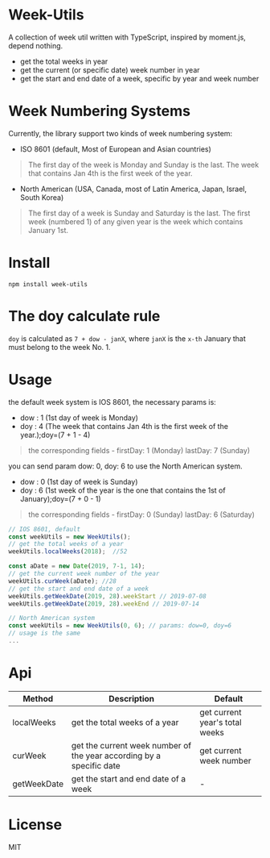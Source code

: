 # Week-Utils
A collection of week util written with TypeScript, inspired by moment.js, depend nothing.

- get the total weeks in year
- get the current (or specific date) week number in year
- get the start and end date of a week, specific by year and week number

# Week Numbering Systems

Currently, the library support two kinds of week numbering system:

- ISO 8601 (default, Most of European and Asian countries)
>The first day of the week is Monday and Sunday is the last.
The week that contains Jan 4th is the first week of the year.

- North American (USA, Canada, most of Latin America, Japan, Israel, South Korea)
>The first day of a week is Sunday and Saturday is the last.
The first week (numbered 1) of any given year is the week which contains January 1st.

# Install

`npm install week-utils`

# The doy calculate rule

`doy` is calculated as `7 + dow - janX`, where `janX` is the `x-th` January that must belong to the week No. 1.

# Usage

the default week system is IOS 8601, the necessary params is:

- dow : 1 (1st day of week is Monday)
- doy : 4 (The week that contains Jan 4th is the first week of the year.);doy=(7 + 1 - 4)

>the corresponding fields - firstDay: 1 (Monday) lastDay: 7 (Sunday)


you can send param dow: 0, doy: 6 to use the North American system.

- dow : 0 (1st day of week is Sunday)
- doy : 6 (1st week of the year is the one that contains the 1st of January);doy=(7 + 0 - 1)

>the corresponding fields - firstDay: 0 (Sunday) lastDay: 6 (Saturday)

```js
// IOS 8601, default
const weekUtils = new WeekUtils();
// get the total weeks of a year
weekUtils.localWeeks(2018);  //52

const aDate = new Date(2019, 7-1, 14);
// get the current week number of the year
weekUtils.curWeek(aDate); //28
// get the start and end date of a week
weekUtils.getWeekDate(2019, 28).weekStart // 2019-07-08
weekUtils.getWeekDate(2019, 28).weekEnd // 2019-07-14

// North American system
const weekUtils = new WeekUtils(0, 6); // params: dow=0, doy=6
// usage is the same
...

```

# Api

| Method | Description | Default |
| --- | --- | --- |
| localWeeks | get the total weeks of a year | get current year's total weeks |
| curWeek | get the current week number of the year according by a specific date | get current week number |
| getWeekDate | get the start and end date of a week | - |

# License

MIT
